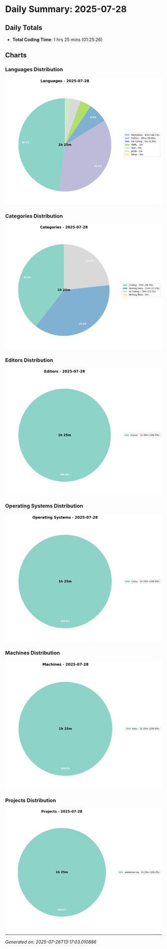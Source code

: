 # Daily Summary: 2025-07-28

## Daily Totals
- **Total Coding Time**: 1 hrs 25 mins (01:25:26)

## Charts

### Languages Distribution
![Languages](charts/languages_-_2025-07-28.png)

### Categories Distribution
![Categories](charts/categories_-_2025-07-28.png)

### Editors Distribution
![Editors](charts/editors_-_2025-07-28.png)

### Operating Systems Distribution
![Operating Systems](charts/operating_systems_-_2025-07-28.png)

### Machines Distribution
![Machines](charts/machines_-_2025-07-28.png)

### Projects Distribution
![Projects](charts/projects_-_2025-07-28.png)

---
*Generated on: 2025-07-28T13:17:03.010886*
